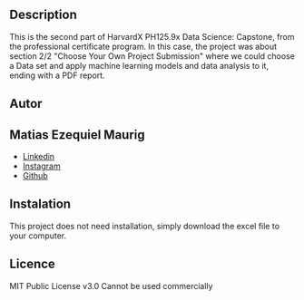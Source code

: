 ## Description

This is the second part of HarvardX PH125.9x Data Science: Capstone, from the professional certificate program.
In this case, the project was about section 2/2 "Choose Your Own Project Submission" where we could choose a Data set and apply machine learning models and data analysis to it, ending with a PDF report.

## Autor 
## Matias Ezequiel Maurig

* [Linkedin](https://www.linkedin.com/in/ezequielmaurig/)
* [Instagram](https://www.instagram.com/ezzemaurig/)
* [Github](https://www.linkedin.com/in/ezequielmaurig/)

## Instalation
This project does not need installation, simply download the excel file to your computer.

## Licence
MIT Public License v3.0
Cannot be used commercially
